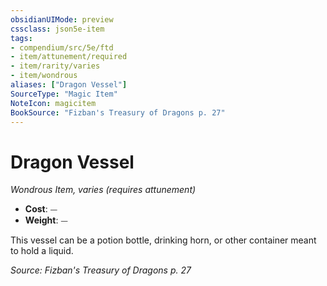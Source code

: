 ```yaml
---
obsidianUIMode: preview
cssclass: json5e-item
tags:
- compendium/src/5e/ftd
- item/attunement/required
- item/rarity/varies
- item/wondrous
aliases: ["Dragon Vessel"]
SourceType: "Magic Item"
NoteIcon: magicitem
BookSource: "Fizban's Treasury of Dragons p. 27"
---
```

# Dragon Vessel
*Wondrous Item, varies (requires attunement)*  

- **Cost**: ⏤
- **Weight**: ⏤

This vessel can be a potion bottle, drinking horn, or other container meant to hold a liquid.

*Source: Fizban's Treasury of Dragons p. 27*